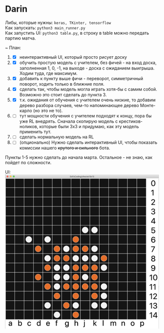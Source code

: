 # Darin
Либы, которые нужны: `keras, TKinter, tensorflow` <br>
Как запускать: `python3 main_runner.py` <br>
Как запустить UI: `python3 table.py`, в строку в table можно передать партию матча.

~
План:
1) - [x] неинтерактивный UI, который просто рисует доску
2) - [x] обучить простую модель с учителем, без фичей - на вход доска, заполненная 1, 0, -1, на выходе - доска с ожиданием выигрыша. Ходим туда, где максимум.
3) - [x] добавить к пункту выше фичи - переворот, симметричный поворот, ходить только в ближние поля.
4) - [x] сделать так, чтобы модель могла играть хотя-бы с самим собой. Возможно это стоит сделать до пункта 3.
5) - [x] т.к. ожидания от обучения с учителем очень низкие, то добавим дерево разбора случаев, чем-то напоминающее дерево Монте-карло (но это не то).
6) - [ ] тут мощности обучения с учителем подходят к концу, пора бы уже RL внедрять. Сначала скопирую модель с крестиков-ноликов, которые были 3x3 и придумаю, как эту модель применить тут.
7) - [ ] сделать нормальную модель на RL
8) - [ ] (опционально) Нужно сделать интерактивный UI, чтобы показать комиссии нашего <s>крутого и сильного</s> бота.

Пункты 1-5 нужно сделать до начала марта. Остальное - не знаю, как пойдет по сложности.


UI:
![table](https://github.com/GoToCoding/Darin/blob/master/renju_ui.png?raw=true)
